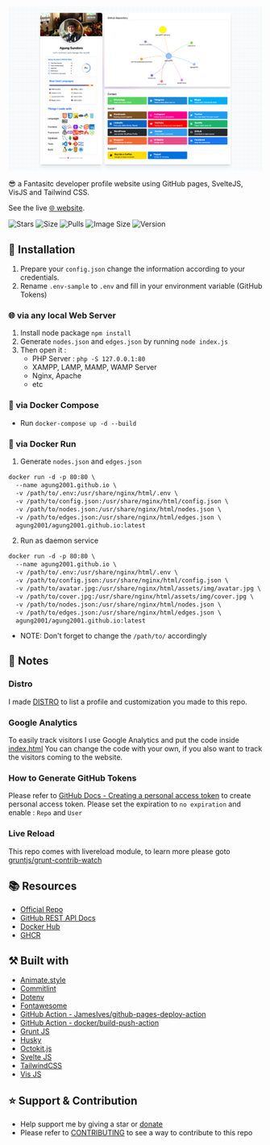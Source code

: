 ![Screenshot](screenshot.png)

😎 a Fantasitc developer profile website using GitHub pages, SvelteJS, VisJS and Tailwind CSS. 

See the live [🌐 website][website].

![Stars](https://img.shields.io/github/stars/agung2001/agung2001.github.io?style=social)
![Size](https://img.shields.io/github/repo-size/agung2001/agung2001.github.io)
![Pulls](https://img.shields.io/docker/pulls/agung2001/agung2001.github.io)
![Image Size](https://img.shields.io/docker/image-size/agung2001/agung2001.github.io)
![Version](https://img.shields.io/docker/v/agung2001/agung2001.github.io)

## 🤖 Installation

1. Prepare your `config.json` change the information according to your credentials.
2. Rename `.env-sample` to `.env` and fill in your environment variable (GitHub Tokens)

### 🌐 via any local Web Server
1. Install node package `npm install`
2. Generate `nodes.json` and `edges.json` by running `node index.js`
3. Then open it :
   - PHP Server : `php -S 127.0.0.1:80`
   - XAMPP, LAMP, MAMP, WAMP Server
   - Nginx, Apache
   - etc

### 🐳 via Docker Compose
- Run `docker-compose up -d --build`

### 🐳 via Docker Run
1. Generate `nodes.json` and `edges.json`
```
docker run -d -p 80:80 \
  --name agung2001.github.io \
  -v /path/to/.env:/usr/share/nginx/html/.env \
  -v /path/to/config.json:/usr/share/nginx/html/config.json \
  -v /path/to/nodes.json:/usr/share/nginx/html/nodes.json \
  -v /path/to/edges.json:/usr/share/nginx/html/edges.json \
  agung2001/agung2001.github.io:latest
```

2. Run as daemon service
```
docker run -d -p 80:80 \
  --name agung2001.github.io \
  -v /path/to/.env:/usr/share/nginx/html/.env \
  -v /path/to/config.json:/usr/share/nginx/html/config.json \
  -v /path/to/avatar.jpg:/usr/share/nginx/html/assets/img/avatar.jpg \
  -v /path/to/cover.jpg:/usr/share/nginx/html/assets/img/cover.jpg \
  -v /path/to/nodes.json:/usr/share/nginx/html/nodes.json \
  -v /path/to/edges.json:/usr/share/nginx/html/edges.json \
  agung2001/agung2001.github.io:latest
```
- NOTE: Don't forget to change the `/path/to/` accordingly

## 📝 Notes 

### Distro
I made [DISTRO](DISTRO.md) to list a profile and customization you made to this repo. 

### Google Analytics
To easily track visitors I use Google Analytics and put the code inside [index.html](index.html)
You can change the code with your own, if you also want to track the visitors coming to the website.

### How to Generate GitHub Tokens
Please refer to [GitHub Docs - Creating a personal access token](https://docs.github.com/en/enterprise-server@3.4/authentication/keeping-your-account-and-data-secure/creating-a-personal-access-token) to create personal access token.
Please set the expiration to `no expiration` and enable : `Repo` and `User`

### Live Reload
This repo comes with livereload module, to learn more please goto [gruntjs/grunt-contrib-watch](https://github.com/gruntjs/grunt-contrib-watch/blob/main/docs/watch-examples.md#enabling-live-reload-in-your-html)

## 📚 Resources
- [Official Repo](https://github.com/agung2001/agung2001.github.io)
- [GitHub REST API Docs](https://docs.github.com/en/rest)
- [Docker Hub](https://hub.docker.com/r/agung2001/agung2001.github.io)
- [GHCR](https://github.com/agung2001/agung2001.github.io/pkgs/container/agung2001.github.io)

## ⚒️ Built with
- [Animate.style](https://animate.style/)
- [Commitlint](https://commitlint.js.org)
- [Dotenv](https://www.npmjs.com/package/dotenv)
- [Fontawesome](https://fontawesome.com/)
- [GitHub Action - JamesIves/github-pages-deploy-action](https://github.com/JamesIves/github-pages-deploy-action)
- [GitHub Action - docker/build-push-action](https://github.com/docker/build-push-action)
- [Grunt JS](https://gruntjs.com/)
- [Husky](https://typicode.github.io/husky)
- [Octokit.js](https://github.com/octokit/octokit.js)
- [Svelte JS](https://svelte.dev/)
- [TailwindCSS](https://tailwindcss.com/)
- [Vis JS](https://visjs.org/)

## ⭐️ Support & Contribution
- Help support me by giving a star or [donate][website]
- Please refer to [CONTRIBUTING](CONTRIBUTING.md) to see a way to contribute to this repo

[website]: https://agung2001.github.io